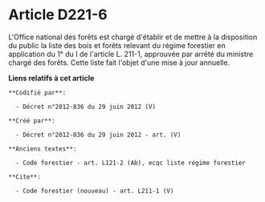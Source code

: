 # Article D221-6

L'Office national des forêts est chargé d'établir et de mettre à la disposition du public la liste des bois et forêts
relevant du régime forestier en application du 1° du I de l'article L. 211-1, approuvée par arrêté du ministre chargé des
forêts. Cette liste fait l'objet d'une mise à jour annuelle.

**Liens relatifs à cet article**

	**Codifié par**:

	  - Décret n°2012-836 du 29 juin 2012 (V)

	**Créé par**:

	  - Décret n°2012-836 du 29 juin 2012 - art. (V)

	**Anciens textes**:

	  - Code forestier - art. L121-2 (Ab), ecqc liste régime forestier

	**Cite**:

	  - Code forestier (nouveau) - art. L211-1 (V)
